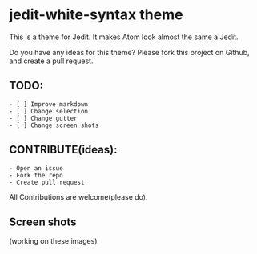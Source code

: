 # jedit-white-syntax theme

This is a theme for Jedit. It makes Atom look almost the same a Jedit.

Do you have any ideas for this theme? Please fork this project on Github, and create a pull request.

## TODO:
    - [ ] Improve markdown
    - [ ] Change selection
    - [ ] Change gutter
    - [ ] Change screen shots

## CONTRIBUTE(ideas):
    - Open an issue
    - Fork the repo
    - Create pull request

All Contributions are welcome(please do).

## Screen shots

(working on these images)
